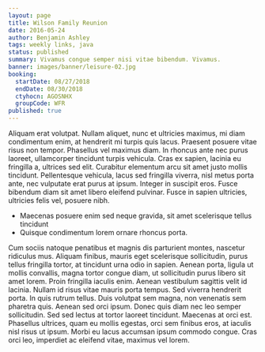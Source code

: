 ```yaml
---
layout: page
title: Wilson Family Reunion
date: 2016-05-24
author: Benjamin Ashley
tags: weekly links, java
status: published
summary: Vivamus congue semper nisi vitae bibendum. Vivamus.
banner: images/banner/leisure-02.jpg
booking:
  startDate: 08/27/2018
  endDate: 08/30/2018
  ctyhocn: AGOSNHX
  groupCode: WFR
published: true
---
```

Aliquam erat volutpat. Nullam aliquet, nunc et ultricies maximus, mi diam condimentum enim, at hendrerit mi turpis quis lacus. Praesent posuere vitae risus non tempor. Phasellus vel maximus diam. In rhoncus ante nec purus laoreet, ullamcorper tincidunt turpis vehicula. Cras ex sapien, lacinia eu fringilla a, ultrices sed elit. Curabitur elementum arcu sit amet justo mollis tincidunt. Pellentesque vehicula, lacus sed fringilla viverra, nisl metus porta ante, nec vulputate erat purus at ipsum. Integer in suscipit eros. Fusce bibendum diam sit amet libero eleifend pulvinar. Fusce in sapien ultricies, ultricies felis vel, posuere nibh.

* Maecenas posuere enim sed neque gravida, sit amet scelerisque tellus tincidunt
* Quisque condimentum lorem ornare rhoncus porta.

Cum sociis natoque penatibus et magnis dis parturient montes, nascetur ridiculus mus. Aliquam finibus, mauris eget scelerisque sollicitudin, purus tellus fringilla tortor, at tincidunt urna odio in sapien. Aenean porta, ligula ut mollis convallis, magna tortor congue diam, ut sollicitudin purus libero sit amet lorem. Proin fringilla iaculis enim. Aenean vestibulum sagittis velit id lacinia. Nullam id risus vitae mauris porta tempus. Sed viverra hendrerit porta. In quis rutrum tellus. Duis volutpat sem magna, non venenatis sem pharetra quis.
Aenean sed orci ipsum. Donec quis diam nec leo semper sollicitudin. Sed sed lectus at tortor laoreet tincidunt. Maecenas at orci est. Phasellus ultrices, quam eu mollis egestas, orci sem finibus eros, at iaculis nisl risus ut ipsum. Morbi eu lacus accumsan ipsum commodo congue. Cras orci leo, imperdiet ac eleifend vitae, maximus vel lorem.
